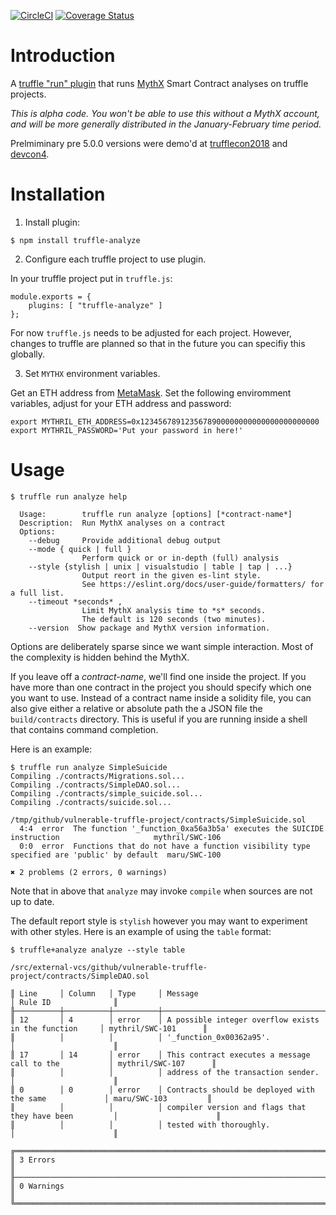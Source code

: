 [![CircleCI](https://circleci.com/gh/ConsenSys/truffle-analyze.svg?style=svg)](https://circleci.com/gh/ConsenSys/truffle-analyze)
[![Coverage Status](https://coveralls.io/repos/github/ConsenSys/truffle-analyze/badge.svg?branch=master)](https://coveralls.io/github/ConsenSys/truffle-analyze?branch=master)

# Introduction

A [truffle "run" plugin](https://truffleframework.com/docs/truffle/getting-started/writing-external-scripts) that runs [MythX](mythx.io) Smart Contract analyses on truffle projects.

_This is alpha code. You won't be able to use this without a MythX account,
and will be more generally distributed in the January-February time period._

Prelmiminary pre 5.0.0 versions were demo'd at
[trufflecon2018](https://truffleframework.com/trufflecon2018) and
[devcon4](https://devcon4.ethereum.org/).

# Installation

1. Install plugin:

```console
$ npm install truffle-analyze
```

2. Configure each truffle project to use plugin.

In your truffle project put in `truffle.js`:

```
module.exports = {
    plugins: [ "truffle-analyze" ]
};
```

For now `truffle.js` needs to be adjusted for each project. However, changes to truffle are planned
so that in the future you can specifiy this globally.

3. Set `MYTHX` environment variables.

Get an ETH address from [MetaMask](https://metamask.io). Set the following enviromment variables,
adjust for your ETH address and password:

```
export MYTHRIL_ETH_ADDRESS=0x1234567891235678900000000000000000000000
export MYTHRIL_PASSWORD='Put your password in here!'
```

# Usage

```console
$ truffle run analyze help

  Usage:        truffle run analyze [options] [*contract-name*]
  Description:  Run MythX analyses on a contract
  Options:
    --debug     Provide additional debug output
    --mode { quick | full }
                Perform quick or or in-depth (full) analysis
    --style {stylish | unix | visualstudio | table | tap | ...}
                Output reort in the given es-lint style.
                See https://eslint.org/docs/user-guide/formatters/ for a full list.
    --timeout *seconds* ,
                Limit MythX analysis time to *s* seconds.
                The default is 120 seconds (two minutes).
    --version  Show package and MythX version information.
```

Options are deliberately sparse since we want simple interaction. Most
of the complexity is hidden behind the MythX.

If you leave off a _contract-name_, we'll find one inside the
project. If you have more than one contract in the project you should
specify which one you want to use. Instead of a contract name inside a
solidity file, you can also give either a relative or absolute path
the a JSON file the `build/contracts` directory. This is useful if
you are running inside a shell that contains command completion.

Here is an example:

```console
$ truffle run analyze SimpleSuicide
Compiling ./contracts/Migrations.sol...
Compiling ./contracts/SimpleDAO.sol...
Compiling ./contracts/simple_suicide.sol...
Compiling ./contracts/suicide.sol...

/tmp/github/vulnerable-truffle-project/contracts/SimpleSuicide.sol
  4:4  error  The function '_function_0xa56a3b5a' executes the SUICIDE instruction                     mythril/SWC-106
  0:0  error  Functions that do not have a function visibility type specified are 'public' by default  maru/SWC-100

✖ 2 problems (2 errors, 0 warnings)

```

Note that in above that `analyze` may invoke `compile` when sources are not up to date.

The default report style is `stylish` however you may want to experiment with other styles.
Here is an example of using the  `table` format:


```
$ truffle+analyze analyze --style table

/src/external-vcs/github/vulnerable-truffle-project/contracts/SimpleDAO.sol

║ Line     │ Column   │ Type     │ Message                                                │ Rule ID              ║
╟──────────┼──────────┼──────────┼────────────────────────────────────────────────────────┼──────────────────────╢
║ 12       │ 4        │ error    │ A possible integer overflow exists in the function     │ mythril/SWC-101      ║
║          │          │          │ '_function_0x00362a95'.                                │                      ║
║ 17       │ 14       │ error    │ This contract executes a message call to the           │ mythril/SWC-107      ║
║          │          │          │ address of the transaction sender.                     │                      ║
║ 0        │ 0        │ error    │ Contracts should be deployed with the same             │ maru/SWC-103         ║
║          │          │          │ compiler version and flags that they have been         │                      ║
║          │          │          │ tested with thoroughly.                                │                      ║

╔════════════════════════════════════════════════════════════════════════════════════════════════════════════════╗
║ 3 Errors                                                                                                       ║
╟────────────────────────────────────────────────────────────────────────────────────────────────────────────────╢
║ 0 Warnings                                                                                                     ║
╚════════════════════════════════════════════════════════════════════════════════════════════════════════════════╝
```
